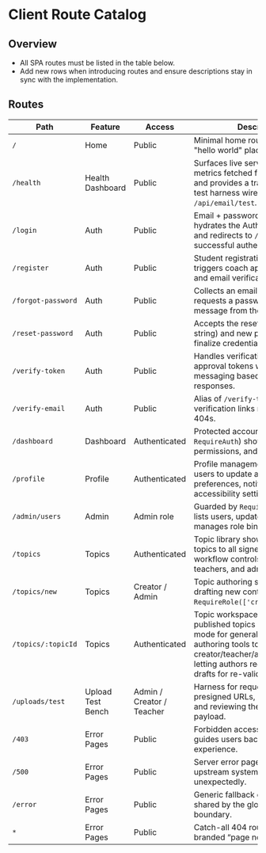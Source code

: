 # Client Route Catalog

## Overview
- All SPA routes must be listed in the table below.
- Add new rows when introducing routes and ensure descriptions stay in sync with the implementation.

## Routes
| Path | Feature | Access | Description |
| --- | --- | --- | --- |
| `/` | Home | Public | Minimal home route rendering the "hello world" placeholder content. |
| `/health` | Health Dashboard | Public | Surfaces live service health metrics fetched from `/api/health` and provides a transactional email test harness wired to `/api/email/test`. |
| `/login` | Auth | Public | Email + password login form that hydrates the AuthProvider context and redirects to `/dashboard` after successful authentication. |
| `/register` | Auth | Public | Student registration form that triggers coach approval for minors and email verification workflows. |
| `/forgot-password` | Auth | Public | Collects an email address and requests a password reset message from the backend. |
| `/reset-password` | Auth | Public | Accepts the reset token (via query string) and new password to finalize credential recovery. |
| `/verify-token` | Auth | Public | Handles verification and coach approval tokens with contextual messaging based on API responses. |
| `/verify-email` | Auth | Public | Alias of `/verify-token` so emailed verification links resolve without 404s. |
| `/dashboard` | Dashboard | Authenticated | Protected account hub (via `RequireAuth`) showing RBAC roles, permissions, and session controls. |
| `/profile` | Profile | Authenticated | Profile management hub enabling users to update avatars, preferences, notifications, and accessibility settings. |
| `/admin/users` | Admin | Admin role | Guarded by `RequireRole('admin')`; lists users, updates statuses, and manages role bindings. |
| `/topics` | Topics | Authenticated | Topic library showing published topics to all signed-in users with workflow controls for creators, teachers, and admins. |
| `/topics/new` | Topics | Creator / Admin | Topic authoring surface for drafting new content guarded by `RequireRole(['creator','admin'])`. |
| `/topics/:topicId` | Topics | Authenticated | Topic workspace rendering published topics in read-only mode for general users, exposing authoring tools to creator/teacher/admin roles, and letting authors reopen published drafts for re-validation. |
| `/uploads/test` | Upload Test Bench | Admin / Creator / Teacher | Harness for requesting MinIO presigned URLs, uploading images, and reviewing the response payload. |
| `/403` | Error Pages | Public | Forbidden access screen that guides users back to the home experience. |
| `/500` | Error Pages | Public | Server error page surfaced when upstream systems fail unexpectedly. |
| `/error` | Error Pages | Public | Generic fallback error experience shared by the global error boundary. |
| `*` | Error Pages | Public | Catch-all 404 route rendering the branded “page not found” state. |
